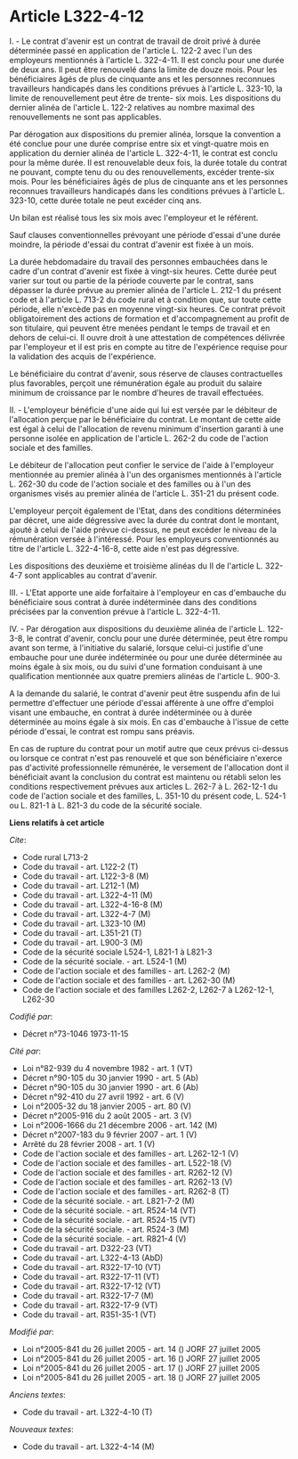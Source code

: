 # Article L322-4-12

I. - Le contrat d'avenir est un contrat de travail de droit privé à durée déterminée passé en application de l'article L.
122-2 avec l'un des employeurs mentionnés à l'article L. 322-4-11. Il est conclu pour une durée de deux ans. Il peut être
renouvelé dans la limite de douze mois. Pour les bénéficiaires âgés de plus de cinquante ans et les personnes reconnues
travailleurs handicapés dans les conditions prévues à l'article L. 323-10, la limite de renouvellement peut être de trente-
six mois. Les dispositions du dernier alinéa de l'article L. 122-2 relatives au nombre maximal des renouvellements ne sont
pas applicables.

Par dérogation aux dispositions du premier alinéa, lorsque la convention a été conclue pour une durée comprise entre six et
vingt-quatre mois en application du dernier alinéa de l'article L. 322-4-11, le contrat est conclu pour la même durée. Il est
renouvelable deux fois, la durée totale du contrat ne pouvant, compte tenu du ou des renouvellements, excéder trente-six
mois. Pour les bénéficiaires âgés de plus de cinquante ans et les personnes reconnues travailleurs handicapés dans les
conditions prévues à l'article L. 323-10, cette durée totale ne peut excéder cinq ans.

Un bilan est réalisé tous les six mois avec l'employeur et le référent.

Sauf clauses conventionnelles prévoyant une période d'essai d'une durée moindre, la période d'essai du contrat d'avenir est
fixée à un mois.

La durée hebdomadaire du travail des personnes embauchées dans le cadre d'un contrat d'avenir est fixée à vingt-six heures.
Cette durée peut varier sur tout ou partie de la période couverte par le contrat, sans dépasser la durée prévue au premier
alinéa de l'article L. 212-1 du présent code et à l'article L. 713-2 du code rural et à condition que, sur toute cette
période, elle n'excède pas en moyenne vingt-six heures. Ce contrat prévoit obligatoirement des actions de formation et
d'accompagnement au profit de son titulaire, qui peuvent être menées pendant le temps de travail et en dehors de celui-ci. Il
ouvre droit à une attestation de compétences délivrée par l'employeur et il est pris en compte au titre de l'expérience
requise pour la validation des acquis de l'expérience.

Le bénéficiaire du contrat d'avenir, sous réserve de clauses contractuelles plus favorables, perçoit une rémunération égale
au produit du salaire minimum de croissance par le nombre d'heures de travail effectuées.

II. - L'employeur bénéficie d'une aide qui lui est versée par le débiteur de l'allocation perçue par le bénéficiaire du
contrat. Le montant de cette aide est égal à celui de l'allocation de revenu minimum d'insertion garanti à une personne
isolée en application de l'article L. 262-2 du code de l'action sociale et des familles.

Le débiteur de l'allocation peut confier le service de l'aide à l'employeur mentionnée au premier alinéa à l'un des
organismes mentionnés à l'article L. 262-30 du code de l'action sociale et des familles ou à l'un des organismes visés au
premier alinéa de l'article L. 351-21 du présent code.

L'employeur perçoit également de l'Etat, dans des conditions déterminées par décret, une aide dégressive avec la durée du
contrat dont le montant, ajouté à celui de l'aide prévue ci-dessus, ne peut excéder le niveau de la rémunération versée à
l'intéressé. Pour les employeurs conventionnés au titre de l'article L. 322-4-16-8, cette aide n'est pas dégressive.

Les dispositions des deuxième et troisième alinéas du II de l'article L. 322-4-7 sont applicables au contrat d'avenir.

III. - L'Etat apporte une aide forfaitaire à l'employeur en cas d'embauche du bénéficiaire sous contrat à durée indéterminée
dans des conditions précisées par la convention prévue à l'article L. 322-4-11.

IV. - Par dérogation aux dispositions du deuxième alinéa de l'article L. 122-3-8, le contrat d'avenir, conclu pour une durée
déterminée, peut être rompu avant son terme, à l'initiative du salarié, lorsque celui-ci justifie d'une embauche pour une
durée indéterminée ou pour une durée déterminée au moins égale à six mois, ou du suivi d'une formation conduisant à une
qualification mentionnée aux quatre premiers alinéas de l'article L. 900-3.

A la demande du salarié, le contrat d'avenir peut être suspendu afin de lui permettre d'effectuer une période d'essai
afférente à une offre d'emploi visant une embauche, en contrat à durée indéterminée ou à durée déterminée au moins égale à
six mois. En cas d'embauche à l'issue de cette période d'essai, le contrat est rompu sans préavis.

En cas de rupture du contrat pour un motif autre que ceux prévus ci-dessus ou lorsque ce contrat n'est pas renouvelé et que
son bénéficiaire n'exerce pas d'activité professionnelle rémunérée, le versement de l'allocation dont il bénéficiait avant la
conclusion du contrat est maintenu ou rétabli selon les conditions respectivement prévues aux articles L. 262-7 à L. 262-12-1
du code de l'action sociale et des familles, L. 351-10 du présent code, L. 524-1 ou L. 821-1 à L. 821-3 du code de la
sécurité sociale.

**Liens relatifs à cet article**

_Cite_:

  - Code rural L713-2
  - Code du travail - art. L122-2 (T)
  - Code du travail - art. L122-3-8 (M)
  - Code du travail - art. L212-1 (M)
  - Code du travail - art. L322-4-11 (M)
  - Code du travail - art. L322-4-16-8 (M)
  - Code du travail - art. L322-4-7 (M)
  - Code du travail - art. L323-10 (M)
  - Code du travail - art. L351-21 (T)
  - Code du travail - art. L900-3 (M)
  - Code de la sécurité sociale L524-1, L821-1 à L821-3
  - Code de la sécurité sociale. - art. L524-1 (M)
  - Code de l'action sociale et des familles - art. L262-2 (M)
  - Code de l'action sociale et des familles - art. L262-30 (M)
  - Code de l'action sociale et des familles L262-2, L262-7 à L262-12-1, L262-30

_Codifié par_:

  - Décret n°73-1046 1973-11-15

_Cité par_:

  - Loi n°82-939 du 4 novembre 1982 - art. 1 (VT)
  - Décret n°90-105 du 30 janvier 1990 - art. 5 (Ab)
  - Décret n°90-105 du 30 janvier 1990 - art. 6 (Ab)
  - Décret n°92-410 du 27 avril 1992 - art. 6 (V)
  - Loi n°2005-32 du 18 janvier 2005 - art. 80 (V)
  - Décret n°2005-916 du 2 août 2005 - art. 3 (V)
  - Loi n°2006-1666 du 21 décembre 2006 - art. 142 (M)
  - Décret n°2007-183 du 9 février 2007 - art. 1 (V)
  - Arrêté du 28 février 2008 - art. 1 (V)
  - Code de l'action sociale et des familles - art. L262-12-1 (V)
  - Code de l'action sociale et des familles - art. L522-18 (V)
  - Code de l'action sociale et des familles - art. R262-12 (V)
  - Code de l'action sociale et des familles - art. R262-13 (V)
  - Code de l'action sociale et des familles - art. R262-8 (T)
  - Code de la sécurité sociale. - art. L821-7-2 (M)
  - Code de la sécurité sociale. - art. R524-14 (VT)
  - Code de la sécurité sociale. - art. R524-15 (VT)
  - Code de la sécurité sociale. - art. R524-3 (M)
  - Code de la sécurité sociale. - art. R821-4 (V)
  - Code du travail - art. D322-23 (VT)
  - Code du travail - art. L322-4-13 (AbD)
  - Code du travail - art. R322-17-10 (VT)
  - Code du travail - art. R322-17-11 (VT)
  - Code du travail - art. R322-17-12 (VT)
  - Code du travail - art. R322-17-7 (M)
  - Code du travail - art. R322-17-9 (VT)
  - Code du travail - art. R351-35-1 (VT)

_Modifié par_:

  - Loi n°2005-841 du 26 juillet 2005 - art. 14 () JORF 27 juillet 2005
  - Loi n°2005-841 du 26 juillet 2005 - art. 16 () JORF 27 juillet 2005
  - Loi n°2005-841 du 26 juillet 2005 - art. 17 () JORF 27 juillet 2005
  - Loi n°2005-841 du 26 juillet 2005 - art. 18 () JORF 27 juillet 2005

_Anciens textes_:

  - Code du travail - art. L322-4-10 (T)

_Nouveaux textes_:

  - Code du travail - art. L322-4-14 (M)
